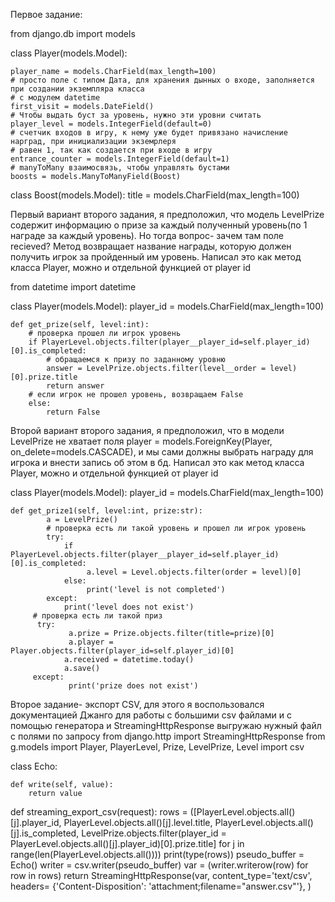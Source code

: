 Первое задание:

from django.db import models


class Player(models.Model):
    
    player_name = models.CharField(max_length=100)
    # просто поле с типом Дата, для хранения дынных о входе, заполняется при создании экземпляра класса
    # с модулем datetime
    first_visit = models.DateField()
    # Чтобы выдать буст за уровень, нужно эти уровни считать
    player_level = models.IntegerField(default=0)
    # счетчик входов в игру, к нему уже будет привязано начисление нарград, при инициализации экземрлеря
    # равен 1, так как создается при входе в игру
    entrance_counter = models.IntegerField(default=1)
    # manyToMany взаимосвязь, чтобы управлять бустами
    boosts = models.ManyToManyField(Boost)


class Boost(models.Model):
    title = models.CharField(max_length=100)

Первый вариант второго задания, я предположил, что модель LevelPrize содержит информацию о призе за каждый полученный уровень(по 1 награде за каждый уровень). Но тогда вопрос- зачем там поле recieved? Метод возвращает название награды, которую должен получить игрок за пройденный им уровень. Написал это как метод класса Player, можно и отдельной функцией от player id


from datetime import datetime

class Player(models.Model):
    player_id = models.CharField(max_length=100)

    def get_prize(self, level:int):
        # проверка прошел ли игрок уровень
        if PlayerLevel.objects.filter(player__player_id=self.player_id)[0].is_completed:
            # обращаемся к призу по заданному уровню
            answer = LevelPrize.objects.filter(level__order = level)[0].prize.title
            return answer
        # если игрок не прошел уровень, возвращаем False
        else:
            return False


Второй вариант второго задания, я предположил, что в модели LevelPrize не хватает поля 
player = models.ForeignKey(Player, on_delete=models.CASCADE), и мы сами должны выбрать награду для игрока и внести запись об этом в бд. Написал это как метод класса Player, можно и отдельной функцией от player id

class Player(models.Model):
    	player_id = models.CharField(max_length=100)

	def get_prize1(self, level:int, prize:str):
    		a = LevelPrize()
    		# проверка есть ли такой уровень и прошел ли игрок уровень
    		try:
        		if PlayerLevel.objects.filter(player__player_id=self.player_id)[0].is_completed:
           			 a.level = Level.objects.filter(order = level)[0]
        		else:
           			 print('level is not completed')
    		except:
        		print('level does not exist')
   		 # проверка есть ли такой приз
  		  try:
       			 a.prize = Prize.objects.filter(title=prize)[0]
       			 a.player = Player.objects.filter(player_id=self.player_id)[0]
        		a.received = datetime.today()
        		a.save()
   		 except:
       			 print('prize does not exist')

Второе задание- экспорт CSV, для этого я воспользовался документацией Джанго для работы с большими csv файлами и с помощью генератора и StreamingHttpResponse выгружаю нужный файл с полями по запросу 
from django.http import StreamingHttpResponse
from g.models import Player, PlayerLevel, Prize, LevelPrize, Level
import csv

class Echo:


    def write(self, value):
        return value

def streaming_export_csv(request):
    rows = ([PlayerLevel.objects.all()[j].player_id,
               PlayerLevel.objects.all()[j].level.title,
               PlayerLevel.objects.all()[j].is_completed,
               LevelPrize.objects.filter(player_id = PlayerLevel.objects.all()[j].player_id)[0].prize.title]
               for j in range(len(PlayerLevel.objects.all())))
    print(type(rows))
    pseudo_buffer = Echo()
    writer = csv.writer(pseudo_buffer)
    var = (writer.writerow(row) for row in rows)
    return StreamingHttpResponse(var, content_type='text/csv',
                                 headers= {'Content-Disposition': 'attachment;filename="answer.csv"'}, )


